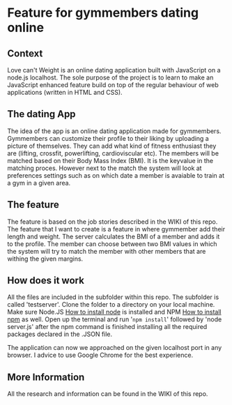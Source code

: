 # Feature for gymmembers dating online

## Context
Love can't Weight is an online dating application built with JavaScript on a node.js localhost. The sole purpose of the project is to learn to make an JavaScript enhanced feature build on top of the regular behaviour of web applications (written in HTML and CSS).

## The dating App
The idea of the app is an online dating application made for gymmembers. Gymmembers can customize their profile to their liking by uploading a picture of themselves. They can add what kind of fitness enthusiast they are (lifting, crossfit, powerlifting, cardioviscular etc). The members will be matched based on their Body Mass Index (BMI). It is the keyvalue in the matching proces. However next to the match the system will look at preferences settings such as on which date a member is avaiable to train at a gym in a given area.

## The feature
The feature is based on the job stories described in the WIKI of this repo. The feature that I want to create is a feature in where gymmember add their length and weight. The server calculates the BMI of a member and adds it to the profile.
The member can choose between two BMI values in which the system will try to match the member with other members that are withing the given margins.

## How does it work
All the files are included in the subfolder within this repo. The subfolder is called 'testserver'. Clone the folder to a directory on your local machine. Make sure Node.JS [How to install node](https://nodejs.org/en/download/package-manager/) is installed and NPM [How to install npm](https://www.npmjs.com/get-npm) as well. Open up the terminal and run '```npm install```' followed by 'node server.js' after the npm command is finished installing all the required packages declared in the .JSON file.

The application can now we approached on the given localhost port in any browser. I advice to use Google Chrome for the best experience.

## More Information
All the research and information can be found in the WIKI of this repo. 
